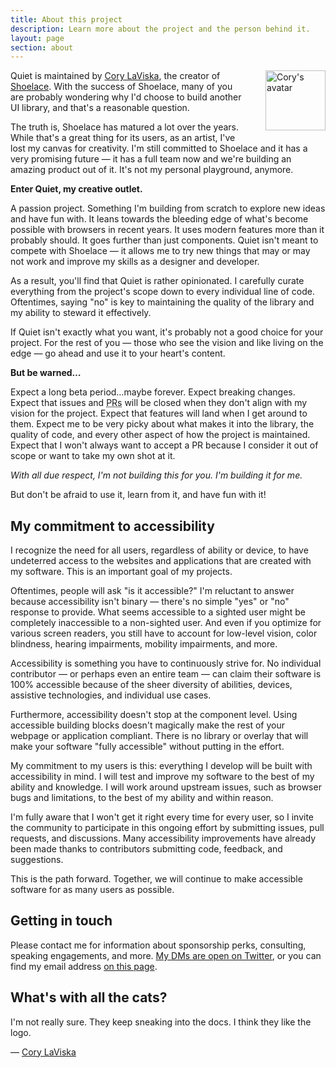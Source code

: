 ```yaml
---
title: About this project
description: Learn more about the project and the person behind it.
layout: page
section: about
---
```


<a href="https://x.com/claviska" data-no-external-icon>
  <img 
    src="http://0.gravatar.com/avatar/bf1b3b95fd5b096a3592247c29667b33?s=512" 
    alt="Cory's avatar"
    width="96"
    height="96"
    style="
      float: right;
      max-width: 10em;
      height: auto;
      border-radius: var(--quiet-border-radius);
      margin-inline-start: 2rem; 
      margin-block-end: 1rem;"
  >
</a>

Quiet is maintained by [Cory LaViska](https://x.com/claviska), the creator of [Shoelace](https://shoelace.style/). With the success of Shoelace, many of you are probably wondering why I'd choose to build another UI library, and that's a reasonable question.

The truth is, Shoelace has matured a lot over the years. While that's a great thing for its users, as an artist, I've lost my canvas for creativity. I'm still committed to Shoelace and it has a very promising future — it has a full team now and we're building an amazing product out of it. It's not my personal playground, anymore.

**Enter Quiet, my creative outlet.**

A passion project. Something I'm building from scratch to explore new ideas and have fun with. It leans towards the bleeding edge of what's become possible with browsers in recent years. It uses modern features more than it probably should. It goes further than just components. Quiet isn't meant to compete with Shoelace — it allows me to try new things that may or may not work and improve my skills as a designer and developer.

As a result, you'll find that Quiet is rather opinionated. I carefully curate everything from the project's scope down to every individual line of code. Oftentimes, saying "no" is key to maintaining the quality of the library and my ability to steward it effectively.

If Quiet isn't exactly what you want, it's probably not a good choice for your project. For the rest of you — those who see the vision and like living on the edge — go ahead and use it to your heart's content.

**But be warned…**

Expect a long beta period…maybe forever. Expect breaking changes. Expect that issues and <abbr title="Pull requests">PRs</abbr> will be closed when they don't align with my vision for the project. Expect that features will land when I get around to them. Expect me to be very picky about what makes it into the library, the quality of code, and every other aspect of how the project is maintained. Expect that I won't always want to accept a PR because I consider it out of scope or want to take my own shot at it.

_With all due respect, I'm not building this for you. I'm building it for me._

But don't be afraid to use it, learn from it, and have fun with it!

## My commitment to accessibility

I recognize the need for all users, regardless of ability or device, to have undeterred access to the websites and applications that are created with my software. This is an important goal of my projects.

Oftentimes, people will ask "is it accessible?" I'm reluctant to answer because accessibility isn't binary — there's no simple "yes" or "no" response to provide. What seems accessible to a sighted user might be completely inaccessible to a non-sighted user. And even if you optimize for various screen readers, you still have to account for low-level vision, color blindness, hearing impairments, mobility impairments, and more.

Accessibility is something you have to continuously strive for. No individual contributor — or perhaps even an entire team — can claim their software is 100% accessible because of the sheer diversity of abilities, devices, assistive technologies, and individual use cases.

Furthermore, accessibility doesn't stop at the component level. Using accessible building blocks doesn't magically make the rest of your webpage or application compliant. There is no library or overlay that will make your software "fully accessible" without putting in the effort.

My commitment to my users is this: everything I develop will be built with accessibility in mind. I will test and improve my software to the best of my ability and knowledge. I will work around upstream issues, such as browser bugs and limitations, to the best of my ability and within reason.

I'm fully aware that I won't get it right every time for every user, so I invite the community to participate in this ongoing effort by submitting issues, pull requests, and discussions. Many accessibility improvements have already been made thanks to contributors submitting code, feedback, and suggestions.

This is the path forward. Together, we will continue to make accessible software for as many users as possible.

## Getting in touch

Please contact me for information about sponsorship perks, consulting, speaking engagements, and more. [My DMs are open on Twitter](https://x.com/claviska), or you can find my email address [on this page](https://www.abeautifulsite.net/cv#contact).

## What's with all the cats?

I'm not really sure. They keep sneaking into the docs. I think they like the logo.

— [Cory LaViska](https://x.com/claviska)

